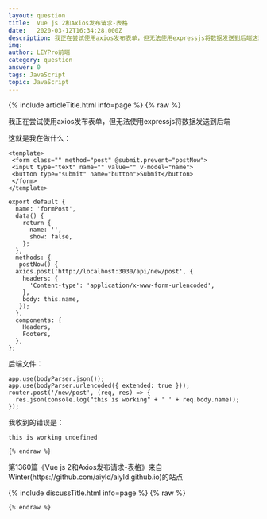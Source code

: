 ```yaml
---
layout: question
title:  Vue js 2和Axios发布请求-表格
date:   2020-03-12T16:34:28.000Z
description: 我正在尝试使用axios发布表单，但无法使用expressjs将数据发送到后端这就是我在做什么：<template> <form class="...
img: 
author: LEYPro前端
category: question
answer: 0
tags: JavaScript
topic: JavaScript
---
```

<div class="article-root">
  <div class="article">
    {% include articleTitle.html info=page %}
    {% raw %}
    <div class="article-content"><p><font style="vertical-align: inherit;"><font style="vertical-align: inherit;">我正在尝试使用axios发布表单，但无法使用expressjs将数据发送到后端</font></font></p>

<p><font style="vertical-align: inherit;"><font style="vertical-align: inherit;">这就是我在做什么：</font></font></p>

<pre><code>&lt;template&gt;<font></font>
 &lt;form class="" method="post" @submit.prevent="postNow"&gt;<font></font>
 &lt;input type="text" name="" value="" v-model="name"&gt;<font></font>
 &lt;button type="submit" name="button"&gt;Submit&lt;/button&gt;<font></font>
 &lt;/form&gt;<font></font>
&lt;/template&gt;<font></font>
<font></font>
export default {<font></font>
  name: 'formPost',<font></font>
  data() {<font></font>
    return {<font></font>
      name: '',<font></font>
      show: false,<font></font>
    };<font></font>
  },<font></font>
  methods: {<font></font>
   postNow() {<font></font>
  axios.post('http://localhost:3030/api/new/post', {<font></font>
    headers: {<font></font>
      'Content-type': 'application/x-www-form-urlencoded',<font></font>
    },<font></font>
    body: this.name,<font></font>
   });<font></font>
  },<font></font>
  components: {<font></font>
    Headers,<font></font>
    Footers,<font></font>
  },<font></font>
};<font></font>
</code></pre>

<p><font style="vertical-align: inherit;"><font style="vertical-align: inherit;">后端文件： </font></font></p>

<pre><code>app.use(bodyParser.json());<font></font>
app.use(bodyParser.urlencoded({ extended: true }));<font></font>
router.post('/new/post', (req, res) =&gt; {<font></font>
  res.json(console.log("this is working" + ' ' + req.body.name));<font></font>
});<font></font>
</code></pre>

<p><font style="vertical-align: inherit;"><font style="vertical-align: inherit;">我收到的错误是： </font></font></p>

<pre><code>this is working undefined
</code></pre></div>
    {% endraw %}
  </div>
  <p class="winter_mark">第1360篇《Vue js 2和Axios发布请求-表格》来自Winter(https://github.com/aiyld/aiyld.github.io)的站点</p>
  <div class="discuss-wrapper">
    {% include discussTitle.html info=page %}
    {% raw %}
    
    {% endraw %}
  </div>
<div>
